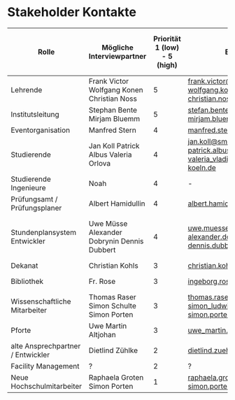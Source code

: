 # Stakeholder Kontakte

Rolle | Mögliche Interviewpartner | Priorität 1 (low) - 5 (high)      | Email-Adresse   |   Status: keine Antwort[-]  Antwort[x] |   Interviewart (Interview oder E-Mail-Antwort)
------- | ---------------- | ---------- | ---------- | ---------- | ---------:
Lehrende | Frank Victor Wolfgang Konen Christian Noss      | 5      | frank.victor@th-koeln.de wolfgang.konen@th-koeln.de christian.noss@th-koeln.de | Victor [-] Konen [-] Noss [x] | Noss [Interviewed]
Institutsleitung   | Stephan Bente Mirjam Bluemm | 5      | stefan.bente@th-koeln.de mirjam.bluemm@th-koeln.de | Bente [-] Bluemm[x]  |  Bluemm [E-Mail]
Eventorganisation  | Manfred Stern  | 4 | manfred.stern@th-koeln.de | Stern [-]  |  Stern [-]
Studierende  | Jan Koll  Patrick Albus  Valeria Orlova | 4      | jan.koll@smail.th-koeln.de  patrick.albus@smail.th-koeln.de  	valeria_vladimirovna.orlova@smail.th-koeln.de | Koll [x] Albus [x] Orlova [-]  |  Koll [Interviewed] Albus [Interviewed]
Studierende Ingenieure  | Noah | 4      | - | Noah [x] |  Noah [Interviewed]
Prüfungsamt / Prüfungsplaner  | Albert Hamidullin        | 4       | albert.hamidullin@th-koeln.de | Hamidullin [x]  |  Hamidullin [-]
Stundenplansystem Entwickler  | Uwe Müsse Alexander Dobrynin Dennis Dubbert | 4       | uwe.muesse@th-koeln.de alexander.dobrynin@th-koeln.de dennis.dubbert@th-koeln.de |  Müsse, Dobrynin, Dubbert [x]  |  Müsse, Dobrynin, Dubbert [Interviewed, E-Mail]
Dekanat   | Christian Kohls | 3      | christian.kohls@th-koeln.de | Kohls [-]  |  Kohls [-]
Bibliothek | Fr. Rose | 3       | ingeborg.rose@th-koeln.de |  Rose[x]  |  Rose [Interviewed]
Wissenschaftliche Mitarbeiter  | Thomas Raser Simon Schulte Simon Porten        | 3       | thomas.raser@th-koeln.de simon_ludwig.schulte@th-koeln.de simon.porten@th-koeln.de | Raser [-] Schulte [-] Porten [x]  |  Porten [Interviewed]
Pforte  | Uwe Martin Altjohan        | 3       | uwe_martin.altjohann@th-koeln.de |  Altjohan [x]  |  Altjohan  [Interviewed]
alte Ansprechpartner / Entwickler  | Dietlind Zühlke | 2        | dietlind.zuehlke@th-koeln.de | Zühlke [-]  |  Zühlke [-]
Facility Management   | ? | 2      | ? |  Name []  |  Name []
Neue Hochschulmitarbeiter   | Raphaela Groten Simon Porten | 1      | raphaela.groten@th-koeln.de  simon.porten@th-koeln.de | Groten [-] Porten[x]  |  Porten [Interviewed]